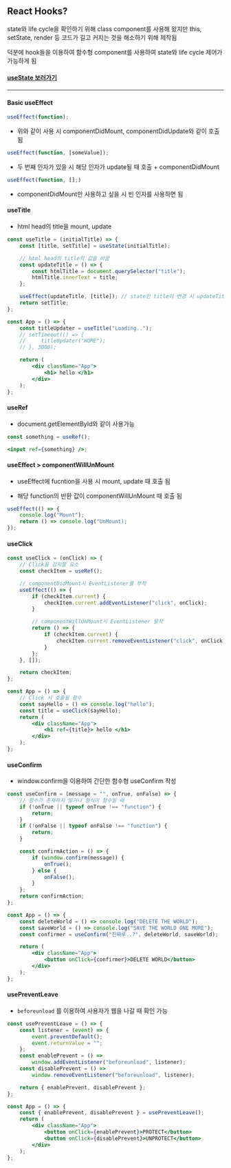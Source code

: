 ## React Hooks?

state와 life cycle을 확인하기 위해 class component를 사용해 왔지만 this, setState, render 등 코드가 길고 커지는 것을 해소하기 위해 제작됨

덕분에 hook들을 이용하여 함수형 component를 사용하여 state와 life cycle 제어가 가능하게 됨

#### [useState 보러가기](https://github.com/hyesungoh/React_with_NomadCoders/tree/master/useStateEx)

---

#### Basic useEffect

```jsx
useEffect(function);
```

-   위와 같이 사용 시 componentDidMount, componentDidUpdate와 같이 호출됨

```jsx
useEffect(function, [someValue]);
```

-   두 번째 인자가 있을 시 해당 인자가 update될 때 호출 + componentDidMount

```jsx
useEffect(function, [];)
```

-   componentDidMount만 사용하고 싶을 시 빈 인자를 사용하면 됨

#### useTitle

-   html head의 title을 mount, update

```jsx
const useTitle = (initialTitle) => {
    const [title, setTitle] = useState(initialTitle);

    // html head의 title의 값을 바꿈
    const updateTitle = () => {
        const htmlTitle = document.querySelector("title");
        htmlTitle.innerText = title;
    };

    useEffect(updateTitle, [title]); // state인 title이 변경 시 updateTitle 함수 호출
    return setTitle;
};

const App = () => {
    const titleUpdater = useTitle("Loading..");
    // setTimeout(() => {
    //     titleUpdater("HOME");
    // }, 3000);

    return (
        <div className="App">
            <h1> hello </h1>
        </div>
    );
};
```

#### useRef

-   document.getElementById와 같이 사용가능

```jsx
const something = useRef();

<input ref={something} />;
```

#### useEffect > componentWillUnMount

-   useEffect에 fucntion을 사용 시 mount, update 때 호출 됨

-   해당 function의 반환 값이 componentWillUnMount 때 호출 됨

```jsx
useEffect(() => {
    console.log("Mount");
    return () => console.log("UnMount);
});
```

#### useClick

```jsx
const useClick = (onClick) => {
    // Click을 감지할 요소
    const checkItem = useRef();

    // componentDidMount시 EventListener를 부착
    useEffect(() => {
        if (checkItem.current) {
            checkItem.current.addEventListener("click", onClick);
        }

        // componentWillUnMount시 EventListener 탈착
        return () => {
            if (checkItem.current) {
                checkItem.current.removeEventListener("click", onClick);
            }
        };
    }, []);

    return checkItem;
};

const App = () => {
    // Click 시 호출될 함수
    const sayHello = () => console.log("hello");
    const title = useClick(sayHello);
    return (
        <div className="App">
            <h1 ref={title}> hello </h1>
        </div>
    );
};
```

#### useConfirm

-   window.confirm을 이용하여 간단한 함수형 useConfirm 작성

```jsx
const useConfirm = (message = "", onTrue, onFalse) => {
    // 함수가 존재하지 않거나 형식이 함수일 때
    if (!onTrue || typeof onTrue !== "function") {
        return;
    }
    if (!onFalse || typeof onFalse !== "function") {
        return;
    }

    const confirmAction = () => {
        if (window.confirm(message)) {
            onTrue();
        } else {
            onFalse();
        }
    };
    return confirmAction;
};

const App = () => {
    const deleteWorld = () => console.log("DELETE THE WORLD");
    const saveWorld = () => console.log("SAVE THE WORLD ONE MORE");
    const confirmer = useConfirm("진짜루..?", deleteWorld, saveWorld);

    return (
        <div className="App">
            <button onClick={confirmer}>DELETE WORLD</button>
        </div>
    );
};
```

#### usePreventLeave

-   `beforeunload` 를 이용하여 사용자가 웹을 나갈 때 확인 가능

```jsx
const usePreventLeave = () => {
    const listener = (event) => {
        event.preventDefault();
        event.returnValue = "";
    };
    const enablePrevent = () =>
        window.addEventListener("beforeunload", listener);
    const disablePrevent = () =>
        window.removeEventListener("beforeunload", listener);

    return { enablePrevent, disablePrevent };
};

const App = () => {
    const { enablePrevent, disablePrevent } = usePreventLeave();
    return (
        <div className="App">
            <button onClick={enablePrevent}>PROTECT</button>
            <button onClick={disablePrevent}>UNPROTECT</button>
        </div>
    );
};
```
